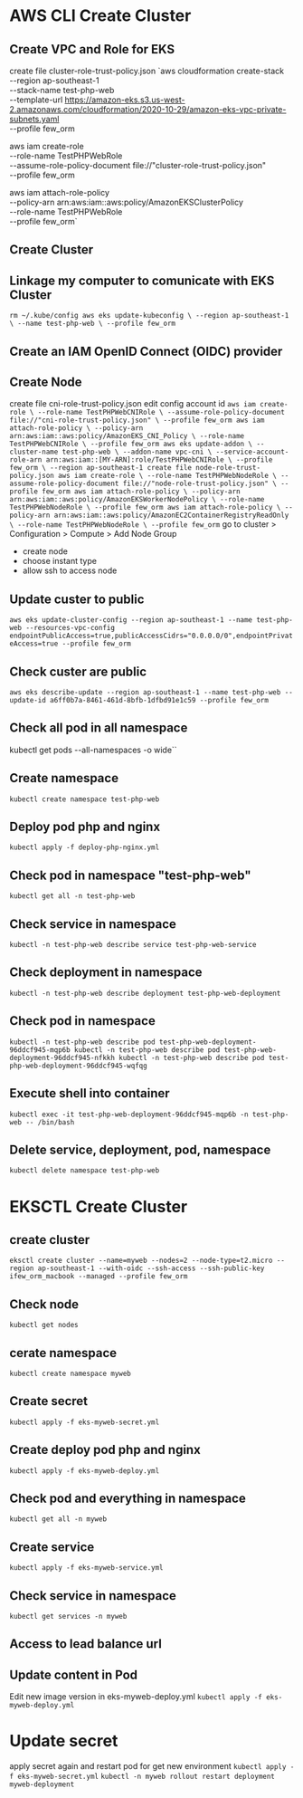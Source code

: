 # AWS CLI Create Cluster
## Create VPC and Role for EKS
create file cluster-role-trust-policy.json
`aws cloudformation create-stack \
  --region ap-southeast-1 \
  --stack-name test-php-web \
  --template-url https://amazon-eks.s3.us-west-2.amazonaws.com/cloudformation/2020-10-29/amazon-eks-vpc-private-subnets.yaml \
  --profile few_orm

aws iam create-role \
  --role-name TestPHPWebRole \
  --assume-role-policy-document file://"cluster-role-trust-policy.json" \
  --profile few_orm

aws iam attach-role-policy \
  --policy-arn arn:aws:iam::aws:policy/AmazonEKSClusterPolicy \
  --role-name TestPHPWebRole \
  --profile few_orm`

## Create Cluster

## Linkage my computer to comunicate with EKS Cluster
`rm ~/.kube/config
aws eks update-kubeconfig \
  --region ap-southeast-1 \
  --name test-php-web \
  --profile few_orm`

## Create an IAM OpenID Connect (OIDC) provider

## Create Node
create file cni-role-trust-policy.json
edit config account id
`aws iam create-role \
  --role-name TestPHPWebCNIRole \
  --assume-role-policy-document file://"cni-role-trust-policy.json" \
  --profile few_orm
aws iam attach-role-policy \
  --policy-arn arn:aws:iam::aws:policy/AmazonEKS_CNI_Policy \
  --role-name TestPHPWebCNIRole \
  --profile few_orm
aws eks update-addon \
  --cluster-name test-php-web \
  --addon-name vpc-cni \
  --service-account-role-arn arn:aws:iam::[MY-ARN]:role/TestPHPWebCNIRole \
  --profile few_orm \
  --region ap-southeast-1
create file node-role-trust-policy.json
aws iam create-role \
  --role-name TestPHPWebNodeRole \
  --assume-role-policy-document file://"node-role-trust-policy.json" \
  --profile few_orm
aws iam attach-role-policy \
  --policy-arn arn:aws:iam::aws:policy/AmazonEKSWorkerNodePolicy \
  --role-name TestPHPWebNodeRole \
  --profile few_orm
aws iam attach-role-policy \
  --policy-arn arn:aws:iam::aws:policy/AmazonEC2ContainerRegistryReadOnly \
  --role-name TestPHPWebNodeRole \
  --profile few_orm`
go to cluster > Configuration > Compute > Add Node Group
- create node
- choose instant type
- allow ssh to access node


## Update custer to public
`aws eks update-cluster-config --region ap-southeast-1 --name test-php-web --resources-vpc-config endpointPublicAccess=true,publicAccessCidrs="0.0.0.0/0",endpointPrivateAccess=true --profile few_orm`
## Check custer are public
`aws eks describe-update --region ap-southeast-1 --name test-php-web --update-id a6ff0b7a-8461-461d-8bfb-1dfbd91e1c59 --profile few_orm`

## Check all pod in all namespace
kubectl get pods --all-namespaces -o wide``

## Create namespace
`kubectl create namespace test-php-web`

## Deploy pod php and nginx
`kubectl apply -f deploy-php-nginx.yml`

## Check pod in namespace "test-php-web"
`kubectl get all -n test-php-web`

## Check service in namespace
`kubectl -n test-php-web describe service test-php-web-service`
## Check deployment in namespace
`kubectl -n test-php-web describe deployment test-php-web-deployment`
## Check pod in namespace
`kubectl -n test-php-web describe pod test-php-web-deployment-96ddcf945-mqp6b
kubectl -n test-php-web describe pod test-php-web-deployment-96ddcf945-nfkkh
kubectl -n test-php-web describe pod test-php-web-deployment-96ddcf945-wqfqg`

## Execute shell into container
`kubectl exec -it test-php-web-deployment-96ddcf945-mqp6b -n test-php-web -- /bin/bash`

## Delete service, deployment, pod, namespace
`kubectl delete namespace test-php-web`





# EKSCTL Create Cluster
## create cluster
`eksctl create cluster --name=myweb --nodes=2 --node-type=t2.micro --region ap-southeast-1 --with-oidc --ssh-access --ssh-public-key ifew_orm_macbook --managed --profile few_orm`

## Check node
`kubectl get nodes`

## cerate namespace
`kubectl create namespace myweb`

## Create secret
`kubectl apply -f eks-myweb-secret.yml`

## Create deploy pod php and nginx
`kubectl apply -f eks-myweb-deploy.yml`

## Check pod and everything in namespace
`kubectl get all -n myweb`

## Create service
`kubectl apply -f eks-myweb-service.yml`

## Check service in namespace
`kubectl get services -n myweb`

## Access to lead balance url

## Update content in Pod
Edit new image version in eks-myweb-deploy.yml
`kubectl apply -f eks-myweb-deploy.yml`

# Update secret
apply secret again and restart pod for get new environment
`kubectl apply -f eks-myweb-secret.yml`
`kubectl -n myweb rollout restart deployment myweb-deployment`